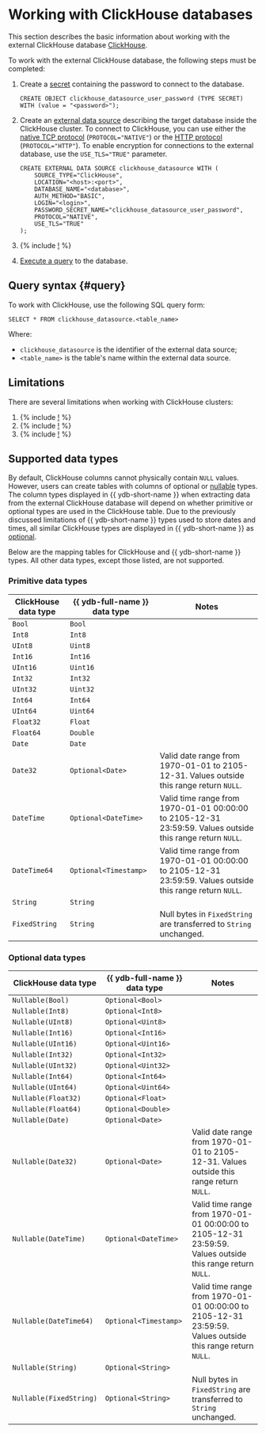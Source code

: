 # Working with ClickHouse databases

<!-- markdownlint-disable blanks-around-lists -->

This section describes the basic information about working with the external ClickHouse database [ClickHouse](https://clickhouse.com).

To work with the external ClickHouse database, the following steps must be completed:

1. Create a [secret](../datamodel/secrets.md) containing the password to connect to the database.

    ```yql
    CREATE OBJECT clickhouse_datasource_user_password (TYPE SECRET) WITH (value = "<password>");
    ```

2. Create an [external data source](../datamodel/external_data_source.md) describing the target database inside the ClickHouse cluster. To connect to ClickHouse, you can use either the [native TCP protocol](https://clickhouse.com/docs/en/interfaces/tcp) (`PROTOCOL="NATIVE"`) or the [HTTP protocol](https://clickhouse.com/docs/en/interfaces/http) (`PROTOCOL="HTTP"`). To enable encryption for connections to the external database, use the `USE_TLS="TRUE"` parameter.

    ```yql
    CREATE EXTERNAL DATA SOURCE clickhouse_datasource WITH (
        SOURCE_TYPE="ClickHouse",
        LOCATION="<host>:<port>",
        DATABASE_NAME="<database>",
        AUTH_METHOD="BASIC",
        LOGIN="<login>",
        PASSWORD_SECRET_NAME="clickhouse_datasource_user_password",
        PROTOCOL="NATIVE",
        USE_TLS="TRUE"
    );
    ```

3. {% include [!](_includes/connector_deployment.md) %}
4. [Execute a query](#query) to the database.

## Query syntax {#query}

To work with ClickHouse, use the following SQL query form:

```yql
SELECT * FROM clickhouse_datasource.<table_name>
```

Where:

- `clickhouse_datasource` is the identifier of the external data source;
- `<table_name>` is the table's name within the external data source.

## Limitations

There are several limitations when working with ClickHouse clusters:

1. {% include [!](_includes/supported_requests.md) %}
1. {% include [!](_includes/datetime_limits.md) %}
1. {% include [!](_includes/predicate_pushdown.md) %}

## Supported data types

By default, ClickHouse columns cannot physically contain `NULL` values. However, users can create tables with columns of optional or [nullable](https://clickhouse.com/docs/en/sql-reference/data-types/nullable) types. The column types displayed in {{ ydb-short-name }} when extracting data from the external ClickHouse database will depend on whether primitive or optional types are used in the ClickHouse table. Due to the previously discussed limitations of {{ ydb-short-name }} types used to store dates and times, all similar ClickHouse types are displayed in {{ ydb-short-name }} as [optional](../../yql/reference/types/optional.md).

Below are the mapping tables for ClickHouse and {{ ydb-short-name }} types. All other data types, except those listed, are not supported.

### Primitive data types

|ClickHouse data type|{{ ydb-full-name }} data type|Notes|
|---|----|------|
|`Bool`|`Bool`||
|`Int8`|`Int8`||
|`UInt8`|`Uint8`||
|`Int16`|`Int16`||
|`UInt16`|`Uint16`||
|`Int32`|`Int32`||
|`UInt32`|`Uint32`||
|`Int64`|`Int64`||
|`UInt64`|`Uint64`||
|`Float32`|`Float`||
|`Float64`|`Double`||
|`Date`|`Date`||
|`Date32`|`Optional<Date>`|Valid date range from 1970-01-01 to 2105-12-31. Values outside this range return `NULL`.|
|`DateTime`|`Optional<DateTime>`|Valid time range from 1970-01-01 00:00:00 to 2105-12-31 23:59:59. Values outside this range return `NULL`.|
|`DateTime64`|`Optional<Timestamp>`|Valid time range from 1970-01-01 00:00:00 to 2105-12-31 23:59:59. Values outside this range return `NULL`.|
|`String`|`String`||
|`FixedString`|`String`|Null bytes in `FixedString` are transferred to `String` unchanged.|

### Optional data types

|ClickHouse data type|{{ ydb-full-name }} data type|Notes|
|---|----|------|
|`Nullable(Bool)`|`Optional<Bool>`||
|`Nullable(Int8)`|`Optional<Int8>`||
|`Nullable(UInt8)`|`Optional<Uint8>`||
|`Nullable(Int16)`|`Optional<Int16>`||
|`Nullable(UInt16)`|`Optional<Uint16>`||
|`Nullable(Int32)`|`Optional<Int32>`||
|`Nullable(UInt32)`|`Optional<Uint32>`||
|`Nullable(Int64)`|`Optional<Int64>`||
|`Nullable(UInt64)`|`Optional<Uint64>`||
|`Nullable(Float32)`|`Optional<Float>`||
|`Nullable(Float64)`|`Optional<Double>`||
|`Nullable(Date)`|`Optional<Date>`||
|`Nullable(Date32)`|`Optional<Date>`|Valid date range from 1970-01-01 to 2105-12-31. Values outside this range return `NULL`.|
|`Nullable(DateTime)`|`Optional<DateTime>`|Valid time range from 1970-01-01 00:00:00 to 2105-12-31 23:59:59. Values outside this range return `NULL`.|
|`Nullable(DateTime64)`|`Optional<Timestamp>`|Valid time range from 1970-01-01 00:00:00 to 2105-12-31 23:59:59. Values outside this range return `NULL`.|
|`Nullable(String)`|`Optional<String>`||
|`Nullable(FixedString)`|`Optional<String>`|Null bytes in `FixedString` are transferred to `String` unchanged.|